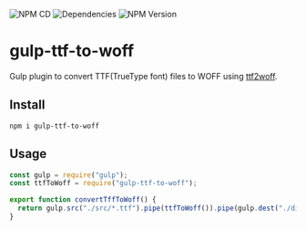 ![NPM CD](https://github.com/kasperhesthaven/gulp-ttf-to-woff/workflows/NPM%20CD/badge.svg) ![Dependencies](https://img.shields.io/librariesio/release/npm/gulp-ttf-to-woff) ![NPM Version](https://img.shields.io/npm/v/gulp-ttf-to-woff)

# gulp-ttf-to-woff

Gulp plugin to convert TTF(TrueType font) files to WOFF using [ttf2woff](https://github.com/fontello/ttf2woff).

## Install

`npm i gulp-ttf-to-woff`

## Usage

```js
const gulp = require("gulp");
const ttfToWoff = require("gulp-ttf-to-woff");

export function convertTffToWoff() {
  return gulp.src("./src/*.ttf").pipe(ttfToWoff()).pipe(gulp.dest("./dist/"));
}
```
